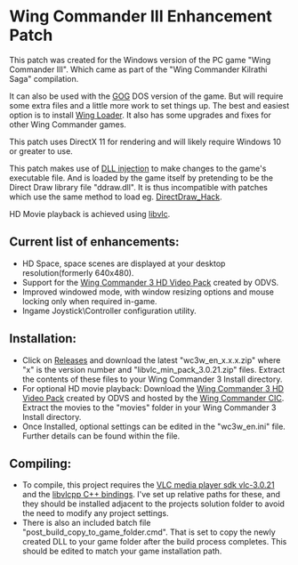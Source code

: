 # Wing Commander III Enhancement Patch
This patch was created for the Windows version of the PC game "Wing Commander III". Which came as part of the "Wing Commander Kilrathi Saga" compilation.

It can also be used with the [GOG](https://www.gog.com) DOS version of the game. But will require some extra files and a little more work to set things up. The best and easiest option is to install [Wing Loader](https://www.wcnews.com/chatzone/threads/wing-loader-ks-wcdx-loader-voice-over-mod.30387/ "(KS/WCDX) Loader & Voice Over Mod"). It also has some upgrades and fixes for other Wing Commander games.

This patch uses DirectX 11 for rendering and will likely require Windows 10 or greater to use.

This patch makes use of [DLL injection](https://en.wikipedia.org/wiki/DLL_injection) to make changes to the game's executable file. And is loaded by the game itself by pretending to be the Direct Draw library file "ddraw.dll". It is thus incompatible with patches which use the same method to load eg. [DirectDraw_Hack](https://www.wcnews.com/wcpedia/DirectDraw_Hack "DirectDraw DLL replacement").


HD Movie playback is achieved using [libvlc](https://www.videolan.org/vlc/libvlc.html "libVLC is the core engine and the interface to the multimedia framework on which VLC media player is based.").
## Current list of enhancements:
- HD Space, space scenes are displayed at your desktop resolution(formerly 640x480).
- Support for the [Wing Commander 3 HD Video Pack](https://www.wcnews.com/wcpedia/Wing_Commander_3_HD_Video_Pack "In-game movies AI up-scaled and remastered") created by ODVS. 
- Improved windowed mode, with window resizing options and mouse locking only when required in-game.
- Ingame Joystick\Controller configuration utility.

## Installation:
- Click on [Releases](https://github.com/mattwells77/Wing_Commander_III_Enhancement_Patch/releases) and download the latest "wc3w_en_x.x.x.zip" where "x" is the version number and "libvlc_min_pack_3.0.21.zip" files. Extract the contents of these files to your Wing Commander 3 Install directory.
- For optional HD movie playback: Download the [Wing Commander 3 HD Video Pack](https://www.wcnews.com/wcpedia/Wing_Commander_3_HD_Video_Pack "In-game movies AI up-scaled and remastered") created by ODVS and hosted by the [Wing Commander CIC](https://www.wcnews.com/#). Extract the movies to the "movies" folder in your Wing Commander 3 Install directory.
- Once Installed, optional settings can be edited in the "wc3w_en.ini" file. Further details can be found within the file.

## Compiling:
- To compile, this project requires the [VLC media player sdk vlc-3.0.21](https://download.videolan.org/pub/videolan/vlc/last/win32/) and the [libvlcpp C++ bindings](https://github.com/videolan/libvlcpp). I've set up relative paths for these, and they should be installed adjacent to the projects solution folder to avoid the need to modify any project settings.
- There is also an included batch file "post_build_copy_to_game_folder.cmd". That is set to copy the newly created DLL to your game folder after the build process completes. This should be edited to match your game installation path.

